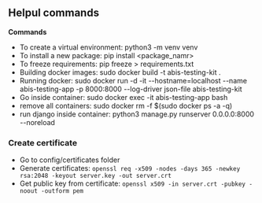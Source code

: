 ## Helpul commands

**Commands**
* To create a virtual environment: python3 -m venv venv
* To install a new package: pip install <package_namr>
* To freeze requirements: pip freeze > requirements.txt
* Building docker images: sudo docker build -t abis-testing-kit . 
* Running docker: sudo docker run -d -it --hostname=localhost --name abis-testing-app -p 8000:8000 --log-driver json-file abis-testing-kit
* Go inside container: sudo docker exec -it abis-testing-app bash
* remove all containers: sudo docker rm -f $(sudo docker ps -a -q)
* run django inside container: python3 manage.py runserver 0.0.0.0:8000 --noreload

### Create certificate
* Go to config/certificates folder
* Generate certificates: `openssl req -x509 -nodes -days 365 -newkey rsa:2048 -keyout server.key -out server.crt`
* Get public key from certificate: `openssl x509 -in server.crt -pubkey -noout -outform pem`
